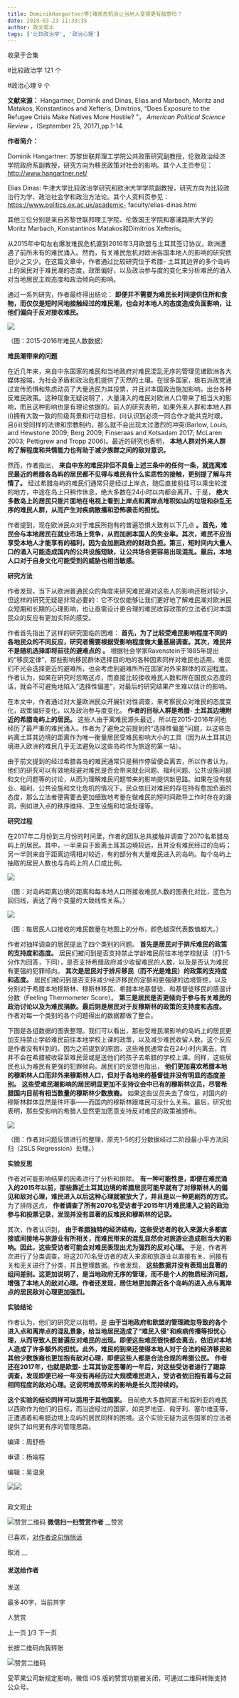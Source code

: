 ```yaml
---
title: DominikHangartner等|难民危机会让当地人变得更有敌意吗？
date: 2019-03-23 11:39:35
author: 政文观止
tags: ['比较政治学', '政治心理']
---
```



收录于合集

#比较政治学 121 个

#政治心理 9 个

**文献来源：** Hangartner, Dominik and Dinas, Elias and Marbach, Moritz and
Matakos, Konstantinos and Xefteris, Dimitrios, “Does Exposure to the Refugee
Crisis Make Natives More Hostile? ”， _American Political Science Review_
，(September 25, 2017),pp.1-14.

  

 **作者简介：**

Dominik Hangartner:
苏黎世联邦理工学院公共政策研究副教授，伦敦政治经济学院政府系副教授，研究方向为移民政策对社会的影响。其个人主页参见：http://www.hangartner.net/

  

Elias Dinas:
牛津大学比较政治学研究和欧洲大学学院副教授，研究方向为比较政治行为学、政治社会学和政治方法论。其个人资料页参见：https://www.politics.ox.ac.uk/academic-
faculty/elias-dinas.html

  

其他三位分别是来自苏黎世联邦理工学院、伦敦国王学院和塞浦路斯大学的Moritz Marbach, Konstantinos
Matakos和Dimitrios Xefteris。

  

  

从2015年中旬左右爆发难民危机直到2016年3月欧盟与土耳其签订协议，欧洲遭遇了前所未有的难民涌入。然而，有关难民危机对欧洲各国本地人的影响的研究依旧少之又少。在这篇文章中，作者通过比较研究位于希腊-
土耳其边界的多个岛屿上的居民对于难民潮的态度，政策偏好，以及政治参与度的变化来分析难民的涌入对当地居民主观态度和政治倾向的影响。

  

通过一系列研究，作者最终得出结论：
**即便并不需要为难民长时间提供住所和食物，而仅仅是短时间地接触经过的难民潮，也会对本地人的态度造成负面影响，让他们偏向于反对接收难民。**

  

![](/images/454/2.png)

（图：2015-2016年难民人数数据）

  

 **难民潮带来的问题**

  

在近几年来，来自中东国家的难民和当地政府对难民混乱无序的管理见诸欧洲各大媒体报端，为社会矛盾和政治危机提供了天然的土壤。在很多国家，极右派政党通过宣传恐惧和焦虑动员了大量选民为其投票，并且对本国政治施加影响，出台各种反难民政策。这种现象无疑说明了，大量涌入的难民对欧洲人口带来了相当大的影响，而且这种影响也是有理论依据的。前人的研究表明，如果外来人群和本地人群(i)拥有大致一致的阶级背景和行动目标，(ii)认识到必须一同合作才能共克时艰，且(iii)受同样的法律和宗教制约，那么就不会出现太过激烈的冲突(Barlow,
Louis, and Hewstone 2009; Berg 2009; Finseraas and Kotsadam 2017; McLaren
2003; Pettigrew and Tropp 2006)。最近的研究也表明，
**本地人群对外来人群的了解程度和共情能力也有助于减少族群之间的敌对意识。**

然而，作者指出，
**来自中东的难民非但不具备上述三条中的任何一条，就连离难民最近的希腊各岛屿的居民都不见得与难民有什么实质性的接触，更别提了解与共情了。**
经过希腊岛屿的难民们通常只是经过上岸点，随后直接前往可以乘坐轮渡的地方，中途在岛上只稍作休息，绝大多数在24小时以内都会离开。于是，
**绝大多数岛上的居民只能片面地在电视上看到上岸点和离岸点堆积如山的垃圾和杂乱无序的难民人群，从而产生对疾病散播和恐怖袭击的担忧。**

作者提到，现在欧洲民众对于难民所抱有的普遍恐惧大致有以下几点
**。首先，难民会与本地居民在就业市场上竞争，从而加剧本国人的失业率。其次，难民不应当享受本地人才能享有的福利，因为会加剧政府的财政负担。第三，短时间内大量人口的涌入可能造成国内的公共设施短缺，让公共场合更容易出现混乱。最后，本地人口对于自身文化可能受到的威胁也相当敏感。**

  

 **研究方法**

  

作者发现，当下从欧洲普通民众的角度来研究难民潮对这些人的影响还相对较少，但这样的研究无疑是非常必要的：它不仅仅能够让我们更好地了解难民潮对欧洲民众短期和长期的心理影响，也让亟需设计更合理的难民收容政策的立法者们对本国民众的反应有更加实际的感受。

作者首先指出了这样的研究面临的困难：
**首先，为了比较受难民影响程度不同的各地民众的不同反应，研究者需要根据受影响程度做大量基层调查。其次，难民并不是随机选择即将前往的避难点的** **。**
根据社会学家Ravenstein于1885年提出的“移民定律”，那些影响移民群体选择目的地的各种因素同样对难民也适用。难民们不光会选择更近的避难所，也会考虑到避难所所在国家对外来群体的欢迎程度。作者认为，如果在研究时忽略这点，而直接比较接收难民人数和所在国民众态度的话，就会不可避免地陷入“选择性偏差”，对最后的研究结果产生难以估计的影响。

在本文中，作者通过对大量欧洲民众开展针对性调查，来考察民众对难民的态度变化，政策偏好变化，以及政治参与度变化。 **作者的目标人群是希腊-
土耳其边境附近的希腊岛屿上的居民。**
这些人由于离难民源头最近，所以在2015-2016年间也经历了最严重的难民涌入。作者为了避免之前提到的“选择性偏差”问题，以这些岛屿离土耳其边境的距离作为唯一衡量居民受难民影响大小的工具（因为从土耳其边境进入欧洲的难民几乎无法避免以这些岛屿作为旅途的第一站）。

由于前文提到的经过希腊各岛的难民通常只是稍作停留便会离去，所以作者认为，他们的研究可以有效地规避对难民是否会带来就业问题、福利问题、公共设施问题和文化问题等的讨论，从而为理解难民问题带来的影响提供新思路。如果在没有就业、福利、公共设施和文化危机的情况下，民众依旧对难民的存在持有愈加负面的态度，那么立法者便需要去更加细致地考量在做难民的短时间疏导工作时存在的漏洞，例如进入点的秩序维持、卫生设施和垃圾处理等。

  

 **研究过程**

  

在2017年二月份到三月份的时间里，作者的团队总共接触并调查了2070名希腊岛屿上的居民。其中，一半来自于距离土耳其边境较远，且并没有难民经过的岛屿；另一半则来自于距离边境相对较近，有的部分有大量难民进入的岛屿。每个岛屿上抽取的居民人数也与岛屿上的人口成比例。

  

![](/images/454/3.png)

（图：对岛屿距离边境的距离和每本地人口所接收难民人数的图表化对比，蓝色为回归线，表达了两个变量的大致线性关系。）  

  

![](/images/454/4.png)

（图：每居民人口接收的难民数量在地图上的分布，颜色越深代表数值越大。）

  

作者对抽样调查的居民提出了四个类别的问题。 **首先是居民对于排斥难民的政策的支持度和态度。**
居民们被问到是否支持禁止学龄难民前往本地学校就读（打1-5分作为回答，下同），是否支持希腊政府减少收留难民的人数，以及是否认为难民有更强的犯罪倾向。
**其次是居民对于排斥移民（而不光是难民）的政策的支持度和态度。**
居民们被问到是否支持减少经济移民的定额和更强硬的边境管控，以及分别对于希腊本地穆斯林、穆斯林移民、希腊本地基督徒、和基督徒移民的感温计分数（Feeling
Thermometer Score）。 **第三是居民是否更倾向于参与有关难民的政治讨论以及为难民捐款。最后则是居民对于反穆斯林的政策的支持度和态度。**
作者对每一个类别的各个问题得出的数据都做了整合。

下图是各组数据的图表整理。我们可以看出，那些受难民潮影响的岛屿上的居民更加支持禁止学龄难民前往本地学校上课的政策，以及减少难民收留人数。这个反应是作者没有料到的，因为之前提到的原因，这些难民通常会在24小时内离去，而并不会在希腊被收容至难民营或是送他们的孩子去希腊的学校上课。同样，这些居民也认为难民有更强的犯罪倾向。居民们的反馈也指出，
**他们更加喜欢希腊本地的穆斯林人口而非外来穆斯林人口，但对于各地来的基督徒并没有明显的态度差别。**
**这些受难民潮影响的居民明显更加不支持议会中已有的穆斯林议员，尽管希腊国内目前有相当数量的穆斯林少数族裔。**
如果这些议员失去了席位，对国内的穆斯林群体显然是件坏事——而国内的穆斯林跟难民可没什么关系。最后，研究也表明，那些受影响的希腊人显然更加愿意支持反对难民的政策被颁布。

  

![](/images/454/5.png)

（图：作者对问题反馈进行的整理，原先1-5的打分数据经过二阶段最小平方法回归（2SLS Regression）处理。）

  

 **实验反思**

  

作者对可能影响结果的因素进行了分析和排除。
**有一种可能性是，即便在难民涌入的2015年以前，那些靠近土耳其边境的希腊居民可能早就有了对穆斯林人的偏见和敌对心理，难民进入以后这种心理就被放大了，并且是以一种更剧烈的方式。**
为了排除这点， **作者调查了所有2070名受访者于2015年1月难民涌入之前的政治参与和投票记录，发现并没有显著的反难民和穆斯林的记录。**

其次，作者认识到，
**由于希腊独特的经济结构，这些受访者的收入来源大多都直接或间接地与旅游业有所相关，而难民带来的混乱显然会对旅游业造成相当大的影响。因此，这些受访者可能会对难民表现出尤为强烈的反对心理。**
于是，作者再次进行了分类调查，将这2070名受访者的收入来源和旅游业以直接有关、间接有关和无关进行了分类，并且整理数据。作者发现，
**这些数据并没有表现出显著的组间差别。这更加说明了，是当地政府无序的管理，而不是个人的物质经济问题，增强了本地人的敌对心理。作者还发现，居住地更加靠近各个岛屿的进入点与离岸点的居民敌对心理更加强烈。**

  

 **实验结论**

  

作者认为，他们的研究足以指明，是
**由于当地政府和欧盟的管理疏忽导致的各个进入点和离岸点的混乱景象，给当地居民造成了“难民入侵”和疾病传播等担忧心理，从而导致人民普遍反对难民的出现。即便这些难民很快都会离去，依旧对本地人造成了许多额外的担忧。此外，难民的到来还使得本地人对于合法的经济移民和其他少数族裔也更加抱有敌对心理，即便这些人都是合法合规的希腊公民。**
**作者还在2017年，也就是欧盟-
土耳其协定签署的一年后，对这些受访者进行了跟踪调查，发现即便已经一年没有再经历过大规模难民进入，受访者依旧抱有着与之前相同程度的敌对心理。这说明难民带来的影响是长久而持续的。**

**这个实验的结论同样可以适用于其他国家。**
目前绝大多数阿富汗和叙利亚的难民以西欧作为他们的目标，而沿途经过的国家，如克罗地亚、匈牙利、塞尔维亚等，正遭遇着和希腊边境上岛屿的居民同样的困境。这个实验无疑为这些国家的立法者提供了如何更有序的管理思路。

  

  

编译：周舒杨

审读：杨端程

编辑：吴温泉

![](/images/454/6.jpeg)![](/images/454/7.jpeg)

  

![]()

政文观止

![赞赏二维码]() **微信扫一扫赞赏作者** __赞赏

已喜欢，[对作者说句悄悄话](javascript:;)

取消 __

#### 发送给作者

发送

最多40字，当前共字

[](javascript:;) 人赞赏

上一页 [1](javascript:;)/3 下一页

长按二维码向我转账

![赞赏二维码]()

受苹果公司新规定影响，微信 iOS 版的赞赏功能被关闭，可通过二维码转账支持公众号。

